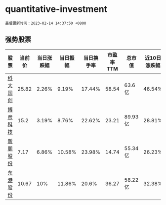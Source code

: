 # quantitative-investment

`最后更新时间：2023-02-14 14:37:50 +0800`

## 强势股票

|股票|当前价|当日涨跌幅|当日振幅|当日换手率|市盈率TTM|总市值|近10日涨跌幅|
|----|----|----|----|----|----|----|----|
|[科大国创](https://xueqiu.com/S/SZ300520)|25.82|2.26%|9.19%|17.44%|58.54|63.6亿|46.54%|
|[博彦科技](https://xueqiu.com/S/SZ002649)|15.2|3.19%|8.76%|22.62%|23.21|89.93亿|28.81%|
|[新朋股份](https://xueqiu.com/S/SZ002328)|7.17|6.86%|10.58%|23.98%|14.74|55.34亿|26.23%|
|[东港股份](https://xueqiu.com/S/SZ002117)|10.67|10%|11.86%|20.6%|36.27|58.22亿|32.38%|
